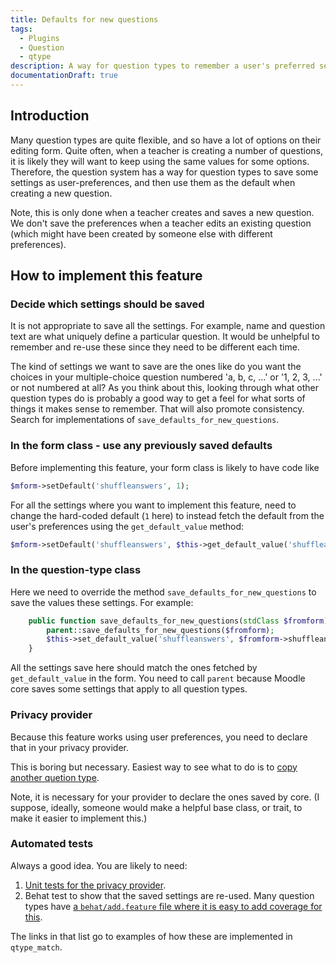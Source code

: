 ```yaml
---
title: Defaults for new questions
tags:
  - Plugins
  - Question
  - qtype
description: A way for question types to remember a user's preferred settings for creating questions of a given type.
documentationDraft: true
---
```


## Introduction

Many question types are quite flexible, and so have a lot of options on their editing form. Quite often, when a teacher is creating a number of questions, it is likely they will want to keep using the same values for some options. Therefore, the question system has a way for question types to save some settings as user-preferences, and then use them as the default when creating a new question.

Note, this is only done when a teacher creates and saves a new question. We don't save the preferences when a teacher edits an existing question (which might have been created by someone else with different preferences).

## How to implement this feature

### Decide which settings should be saved

It is not appropriate to save all the settings. For example, name and question text are what uniquely define a particular question. It would be unhelpful to remember and re-use these since they need to be different each time.

The kind of settings we want to save are the ones like do you want the choices in your multiple-choice question numbered 'a, b, c, ...' or '1, 2, 3, ...' or not numbered at all? As you think about this, looking through what other question types do is probably a good way to get a feel for what sorts of things it makes sense to remember. That will also promote consistency. Search for implementations of `save_defaults_for_new_questions`.

### In the form class - use any previously saved defaults

Before implementing this feature, your form class is likely to have code like

```php
$mform->setDefault('shuffleanswers', 1);
```

For all the settings where you want to implement this feature, need to change the hard-coded default (`1` here) to instead fetch the default from the user's preferences using the `get_default_value` method:

```php
$mform->setDefault('shuffleanswers', $this->get_default_value('shuffleanswers', 1));
```

### In the question-type class

Here we need to override the method `save_defaults_for_new_questions` to save the values these settings. For example:

```php
    public function save_defaults_for_new_questions(stdClass $fromform): void {
        parent::save_defaults_for_new_questions($fromform);
        $this->set_default_value('shuffleanswers', $fromform->shuffleanswers);
    }
```

All the settings save here should match the ones fetched by `get_default_value` in the form. You need to call `parent` because Moodle core saves some settings that apply to all question types.

### Privacy provider

Because this feature works using user preferences, you need to declare that in your privacy provider.

This is boring but necessary. Easiest way to see what to do is to [copy another quetion type](https://github.com/moodle/moodle/blob/master/question/type/match/classes/privacy/provider.php).

Note, it is necessary for your provider to declare the ones saved by core. (I suppose, ideally, someone would make a helpful base class, or trait, to make it easier to implement this.)

### Automated tests

Always a good idea. You are likely to need:

1. [Unit tests for the privacy provider](https://github.com/moodle/moodle/blob/master/question/type/match/tests/privacy/provider_test.php).
2. Behat test to show that the saved settings are re-used. Many question types have [a `behat/add.feature` file where it is easy to add coverage for this](https://github.com/moodle/moodle/blob/master/question/type/match/tests/behat/add.feature).

The links in that list go to examples of how these are implemented in `qtype_match`.
